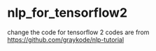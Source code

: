 # nlp_for_tensorflow2
change the code for tensorflow 2 codes are from https://github.com/graykode/nlp-tutorial
